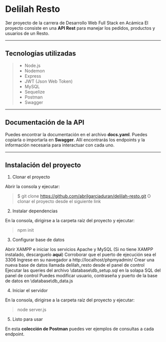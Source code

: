 Delilah Resto
=========

3er proyecto de la carrera de Desarrollo Web Full Stack en Acámica
El proyecto consiste en una **API Rest** para manejar los pedidos, productos y usuarios de un Resto.

---

Tecnologías utilizadas
---------

> - Node.js
> - Nodemon
> - Express
> - JWT (Json Web Token)
> - MySQL
> - Sequelize
> - Postman
> - Swagger

---

## Documentación de la API
Puedes encontrar la documentación en el archivo **docs.yaml**. Puedes copiarla o importarla en **Swagger**. Allí encontrarás los endpoints y la información necesaria para interactuar con cada uno.

---

## Instalación del proyecto

1) Clonar el proyecto

Abrir la consola y ejecutar:
>$ git clone https://github.com/abrilgarciaduran/delilah-resto.git
O clonar el proyecto desde el siguiente link

2) Instalar dependencias

En la consola, dirigirse a la carpeta raíz del proyecto y ejecutar:
>npm init

3) Configurar base de datos

Abrir XAMPP e iniciar los servicios Apache y MySQL (Si no tiene XAMPP instalado, descarguelo **aqui**)
Corroborar que el puerto de ejecución sea el 3306
Ingrese en su navegador a http://localhost/phpmyadmin/
Crear una nueva base de datos llamada delilah_resto desde el panel de control
Ejecutar las queries del archivo \database\db_setup.sql en la solapa SQL del panel de control
Puedes modificar usuario, contraseña y puerto de la base de datos en \database\db_data.js

4) Iniciar el servidor

En la consola, dirigirse a la carpeta raíz del proyecto y ejecutar:
>node server.js

5) Listo para usar

En esta **colección de Postman** puedes ver ejemplos de consultas a cada endpoint.

